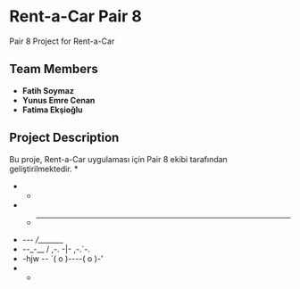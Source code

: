 # Rent-a-Car Pair 8

Pair 8 Project for Rent-a-Car

## Team Members
- **Fatih Soymaz**
- **Yunus Emre Cenan**
- **Fatima Ekşioğlu**

## Project Description
Bu proje, Rent-a-Car uygulaması için Pair 8 ekibi tarafından geliştirilmektedir.
*
* -
* -  ___
* -_-_-  _/\______\__
* --_-__  / ,-. -|-  ,-.`-.
* -hjw _-_- `( o )----( o )-'
* -
